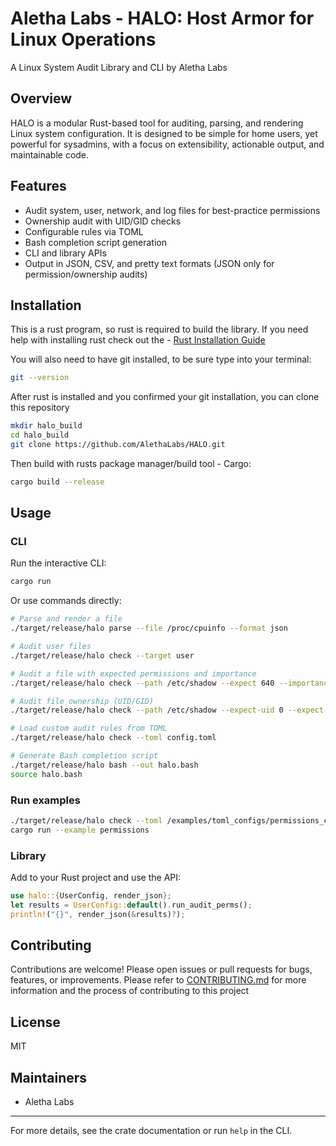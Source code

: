 # Aletha Labs - HALO: Host Armor for Linux Operations

A Linux System Audit Library and CLI by Aletha Labs

## Overview
HALO is a modular Rust-based tool for auditing, parsing, and rendering Linux system configuration. It is designed to be simple for home users, yet powerful for sysadmins, with a focus on extensibility, actionable output, and maintainable code.

## Features
- Audit system, user, network, and log files for best-practice permissions
- Ownership audit with UID/GID checks
- Configurable rules via TOML
- Bash completion script generation
- CLI and library APIs
- Output in JSON, CSV, and pretty text formats (JSON only for permission/ownership audits)

## Installation
This is a rust program, so rust is required to build the library.
If you need help with installing rust check out the - [Rust Installation Guide](https://www.rust-lang.org/tools/install)

You will also need to have git installed, to be sure type into your terminal:
```bash
git --version
```
After rust is installed and you confirmed your git installation, you can clone this repository
```bash
mkdir halo_build
cd halo_build
git clone https://github.com/AlethaLabs/HALO.git
```
Then build with rusts package manager/build tool - Cargo:
```bash
cargo build --release
```


## Usage
### CLI
Run the interactive CLI:
```bash
cargo run
```

Or use commands directly:
```bash
# Parse and render a file
./target/release/halo parse --file /proc/cpuinfo --format json

# Audit user files
./target/release/halo check --target user

# Audit a file with expected permissions and importance
./target/release/halo check --path /etc/shadow --expect 640 --importance high 

# Audit file ownership (UID/GID)
./target/release/halo check --path /etc/shadow --expect-uid 0 --expect-gid 42 

# Load custom audit rules from TOML
./target/release/halo check --toml config.toml

# Generate Bash completion script
./target/release/halo bash --out halo.bash
source halo.bash
```
### Run examples
```bash
./target/release/halo check --toml /examples/toml_configs/permissions_config.toml
cargo run --example permissions
```
### Library
Add to your Rust project and use the API:
```rust
use halo::{UserConfig, render_json};
let results = UserConfig::default().run_audit_perms();
println!("{}", render_json(&results)?);
```

## Contributing
Contributions are welcome! Please open issues or pull requests for bugs, features, or improvements. 
Please refer to [CONTRIBUTING.md](CONTRIBUTING.md) for more information and the process of contributing to this project

## License
MIT

## Maintainers
- Aletha Labs

---
For more details, see the crate documentation or run `help` in the CLI.
